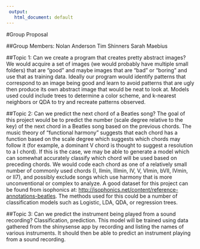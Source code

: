 ```yaml
---
 output:
   html_document: default
---
```

#Group Proposal

##Group Members: 
Nolan Anderson Tim Shinners Sarah Maebius

##Topic 1: 
Can we create a program that creates pretty abstract images? We would acquire a set of images (we would probably have multiple small folders) that are “good” and maybe images that are “bad” or “boring” and use that as training data. Ideally our program would identify patterns that correspond to an image being good and learn to avoid patterns that are ugly then produce its own abstract image that would be neat to look at. Models used could include trees to determine a color scheme, and k-nearest neighbors or QDA to try and recreate patterns observed.

##Topic 2: 
Can we predict the next chord of a Beatles song? The goal of this project would be to predict the number (scale degree relative to the key) of the next chord in a Beatles song based on the previous chords. The music theory of “functional harmony” suggests that each chord has a function based on the scale degree which suggests which chords may follow it (for example, a dominant V chord is thought to suggest a resolution to a I chord). If this is the case, we may be able to generate a model which can somewhat accurately classify which chord will be used based on preceding chords. We would code each chord as one of a relatively small number of commonly used chords (I, IImin, IIImin, IV, V, VImin, bVII, IVmin, or II7), and possibly exclude songs which use harmony that is more unconventional or complex to analyze. A good dataset for this project can be found from isophonics at: http://isophonics.net/content/reference-annotations-beatles. The methods used for this could be a number of classification models such as Logistic, LDA, QDA, or regression trees.

##Topic 3: 
Can we predict the instrument being played from a sound recording? Classification, prediction. This model will be trained using data gathered from the shinysense app by recording and listing the names of various instruments. It should then be able to predict an instrument playing from a sound recording.